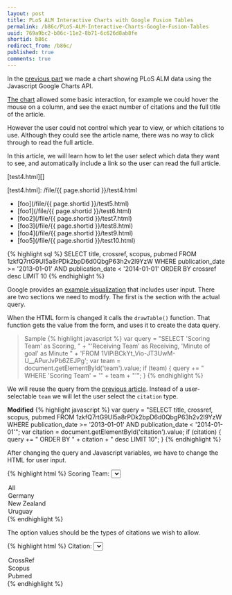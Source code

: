 ```yaml
--- 
layout: post
title: PLoS ALM Interactive Charts with Google Fusion Tables
permalink: /b86c/PLoS-ALM-Interactive-Charts-Google-Fusion-Tables
uuid: 769a9bc2-b86c-11e2-8b71-6c626d8ab8fe
shortid: b86c
redirect_from: /b86c/
published: true
comments: true
---
```


In the [previous part][part1] we made a chart showing PLoS ALM data using the Javascript Google Charts API.


[The chart][oldchart] allowed some basic interaction, for example we could hover the mouse on a column, and see the exact number of citations and the full title of the article.

However the user could not control which year to view, or which citations to use. Although they could see the article name, there was no way to click through to read the full article.

In this article, we will learn how to let the user select which data they want to see, and automatically include a link so the user can read the full article.

[part1]: /7230/
[oldchart]: /file/7230/columnChart.html



[test4.html][]


[test4.html]: /file/{{ page.shortid }}/test4.html

 - [foo](/file/{{ page.shortid }}/test5.html)
 - [foo1](/file/{{ page.shortid }}/test6.html)
 - [foo2](/file/{{ page.shortid }}/test7.html)
 - [foo3](/file/{{ page.shortid }}/test8.html)
 - [foo4](/file/{{ page.shortid }}/test9.html)
 - [foo5](/file/{{ page.shortid }}/test10.html)


<!-- more -->


{% highlight sql %}
SELECT title, crossref, scopus, pubmed FROM 1zkfQ7rtG9UI5a8rPDk2bpD6d0QbgP63h2v2l9YzW WHERE publication_date >= '2013-01-01' AND publication_date < '2014-01-01' ORDER BY crossref desc LIMIT 10
{% endhighlight %}

Google provides an [example visualization][example] that includes user input. There are two sections we need to modify. The first is the section with the actual query.

When the HTML form is changed it calls the `drawTable()` function. That function gets the value from the form, and uses it to create the data query. 


[example]: https://developers.google.com/fusiontables/docs/samples/gviz_datatable

> Sample
{% highlight javascript %}
var query = "SELECT 'Scoring Team' as Scoring, " +
    "'Receiving Team' as Receiving, 'Minute of goal' as Minute " +
    'FROM 1VlPiBCkYt_Vio-JT3UwM-U__APurJvPb6ZEJPg';
var team = document.getElementById('team').value;
if (team) {
  query += " WHERE 'Scoring Team' = '" + team + "'";
}
{% endhighlight %}

We will reuse the query from the [previous article][part1]. Instead of a user-selectable `team` we will let the user select the `citation` type.

**Modified**
{% highlight javascript %}
var query = "SELECT title, crossref, scopus, pubmed FROM 1zkfQ7rtG9UI5a8rPDk2bpD6d0QbgP63h2v2l9YzW WHERE publication_date >= '2013-01-01' AND publication_date < '2014-01-01'";
var citation = document.getElementById('citation').value;
if (citation) {
  query += " ORDER BY " + citation + " desc LIMIT 10";
}
{% endhighlight %}

After changing the query and Javascript variables, we have to change the HTML for user input.

{% highlight html %}
<label>Scoring Team:</label>
<select id="team" onchange="drawTable();">
  <option value="">All</option>
  <option value="Germany">Germany</option>
  <option value="New Zealand">New Zealand</option>
  <option value="Uruguay">Uruguay</option>
</select>
{% endhighlight %}

The option values should be the types of citations we wish to allow.

{% highlight html %}
<label>Citation:</label>
<select id="citation" onchange="drawTable();">
  <option value="crossref">CrossRef</option>
  <option value="scopus">Scopus</option>
  <option value="pubmed">Pubmed</option>
</select>
{% endhighlight %}















<!--

{% highlight javascript %}
      function drawTable() {
        var query = "select col0,col1,col2,col10"
          + "from 1W7-apvjDSgsT5jRy4lAcxYJgsGVIcFhudiFN0J0"
          + "where col0 contains ignoring case 'pone'";
        var year = document.getElementById('year').value;
        if (year) {
          query += "and col1 >= 'Jan 1, "+year+"' and col1 <= 'Dec 31, " + year + "'";
        }
        query += " order by col10 desc limit 10";

        var queryText = encodeURIComponent(query);
        var gvizQuery = new google.visualization.Query(
            'http://www.google.com/fusiontables/gvizdata?tq=' + queryText);

        gvizQuery.send(function(response) {

          var table = new google.visualization.Table(
            document.getElementById('visualization')
          );

          table.draw(response.getDataTable(), {
            showRowNumber: true,
            allowHtml: true
          });
        });
      }
{% endhighlight %}





top 10 articles
citation (scopus)
-year
-journal


https://www.google.com/fusiontables/exporttable?query=select+*+from+1W7-apvjDSgsT5jRy4lAcxYJgsGVIcFhudiFN0J0+where+col0+like+%27pmed%27+order+by+Scopus+desc







plos alm api

citation rank for some article X

--get total citations
use api to get total citations


--get rank
check with google fusion to get rank

--show rank

-- citations per day (velocity)
calculate







http://article-level-metrics.plos.org/plos-alm-data/


http://article-level-metrics.plos.org/files/2012/10/jan-8-2013.zip



http://www.plosone.org/article/metrics/info%3Adoi%2F10.1371%2Fjournal.pone.0000443

http://alm.plos.org/articles/info%3Adoi%2F10.1371%2Fjournal.pone.0000443.xml?citations=1
http://alm.plos.org/articles/info%3Adoi%2F10.1371%2Fjournal.pone.0000443.json?citations=1

http://alm.plos.org/articles/info:doi%2F10.1371%2Fjournal.pbio.0000012.xml?source=CrossRef&api_key=plos_api_test
http://alm.plos.org/articles/info:doi%2F10.1371%2Fjournal.pbio.0000012.json?source=CrossRef&api_key=plos_api_test

http://alm.plos.org/articles/10.1371/journal.pbio.0000012.xml?history=1&api_key=plos_api_test
http://alm.plos.org/articles/10.1371/journal.pbio.0000012.json?history=1&api_key=plos_api_test

http://alm.plos.org/articles/10.1371/journal.pbio.0000012.json?history=0


http://alm.plos.org/articles/10.1371/journal.pone.0000443.json?history=0

http://alm.plos.org/articles/info:doi/10.1371/journal.pone.0000443.json?history=0
http://alm.plos.org/articles/info%3Adoi%2F10.1371%2Fjournal.pone.0000443.json?history=0






http://www.plosone.org/article/metrics/info%3Adoi%2F10.1371%2Fjournal.pone.0000443




https://www.google.com/fusiontables/exporttable?query=select+*+from+1W7-apvjDSgsT5jRy4lAcxYJgsGVIcFhudiFN0J0+where+col0+contains+ignoring+case+%27pmed%27+order+by+col10+desc




col0 = doi
col1 = published
col10 = Scopus


top 10 pmed articles by scopus citations
https://www.google.com/fusiontables/exporttable?query=select+*+from+1W7-apvjDSgsT5jRy4lAcxYJgsGVIcFhudiFN0J0+where+col0+like+%27%25pmed%25%27+order+by+col10+desc+limit+10

top 10 pmed articles in 2010 by scopus citations
https://www.google.com/fusiontables/exporttable?query=select+*+from+1W7-apvjDSgsT5jRy4lAcxYJgsGVIcFhudiFN0J0+where+col0+like+%27%25pmed%25%27+and+where+col0+like+%27%25pmed%25%27+and Published >= 'Jan 1, 2010' and Published <= 'Dec 31, 2010'+order+by+%27Scopus%27+desc+limit+10


https://www.google.com/fusiontables/exporttable?query=select+*+from+1W7-apvjDSgsT5jRy4lAcxYJgsGVIcFhudiFN0J0+where+col0+contains+ignoring+case+%27pmed%27+and+col1+%3E%3D+%27Jan+1%2C+2010%27+and+col1+%3C%3D+%27Dec+31%2C+2010%27+order+by+col10+desc+limit+10


select * from csv where url="https://www.google.com/fusiontables/exporttable?query=select+*+from+1W7-apvjDSgsT5jRy4lAcxYJgsGVIcFhudiFN0J0+where+col0+contains+ignoring+case+%27pmed%27+and+col1+%3E%3D+%27Jan+1%2C+2010%27+and+col1+%3C%3D+%27Dec+31%2C+2010%27+order+by+col10+desc+limit+10"

select * from csv where url="https://www.google.com/fusiontables/exporttable?query=select+col0,col1,col2,col10+from+1W7-apvjDSgsT5jRy4lAcxYJgsGVIcFhudiFN0J0+where+col0+contains+ignoring+case+%27pmed%27+and+col1+%3E%3D+%27Jan+1%2C+2010%27+and+col1+%3C%3D+%27Dec+31%2C+2010%27+order+by+col10+desc+limit+10"


http://query.yahooapis.com/v1/public/yql?q=select%20*%20from%20csv%20where%20url%3D'https%3A%2F%2Fwww.google.com%2Ffusiontables%2Fexporttable%3Fquery%3Dselect%2B*%2Bfrom%2B1W7-apvjDSgsT5jRy4lAcxYJgsGVIcFhudiFN0J0%2Bwhere%2Bcol0%2Bcontains%2Bignoring%2Bcase%2B%2527pmed%2527%2Band%2Bcol1%2B%253E%253D%2B%2527Jan%2B1%252C%2B2010%2527%2Band%2Bcol1%2B%253C%253D%2B%2527Dec%2B31%252C%2B2010%2527%2Border%2Bby%2Bcol10%2Bdesc%2Blimit%2B10'&format=json&diagnostics=true&callback=?

http://query.yahooapis.com/v1/public/yql?q=select%20*%20from%20csv%20where%20url%3D%22https%3A%2F%2Fwww.google.com%2Ffusiontables%2Fexporttable%3Fquery%3Dselect%2Bcol0%2Ccol1%2Ccol2%2Ccol10%2Bfrom%2B1W7-apvjDSgsT5jRy4lAcxYJgsGVIcFhudiFN0J0%2Bwhere%2Bcol0%2Bcontains%2Bignoring%2Bcase%2B%2527pmed%2527%2Band%2Bcol1%2B%253E%253D%2B%2527Jan%2B1%252C%2B2010%2527%2Band%2Bcol1%2B%253C%253D%2B%2527Dec%2B31%252C%2B2010%2527%2Border%2Bby%2Bcol10%2Bdesc%2Blimit%2B10%22&format=json&diagnostics=true&callback=?




select col0,col1,col2,col10 from 1W7-apvjDSgsT5jRy4lAcxYJgsGVIcFhudiFN0J0 where col0 contains ignoring case 'pmed' and col1 >= 'Jan 1, 2010' and col1 <= 'Dec 31, 2010' order by col10 desc limit 10






https://developers.google.com/chart/interactive/docs/fusiontables



https://developers.google.com/fusiontables/docs/samples/gviz_datatable


https://developers.google.com/chart/interactive/docs/reference#DataView

https://developers.google.com/chart/interactive/docs/reference#patternformatter

https://developers.google.com/chart/interactive/docs/reference#formatters


https://developers.google.com/chart/interactive/docs/datatables_dataviews

https://developers.google.com/chart/interactive/docs/reference#DataView_setColumns


-->
